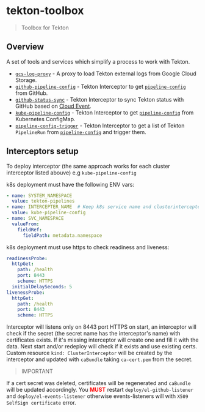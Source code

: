 # tekton-toolbox

> Toolbox for Tekton

## Overview

A set of tools and services which simplify a process to work with Tekton.

- [`gcs-log-proxy`](./docs/gcs-log-proxy.md) - A proxy to load Tekton external logs from Google Cloud Storage.
- [`github-pipeline-config`](./docs/github-pipeline-config.md) - Tekton Interceptor to
  get [`pipeline-config`](./docs/pipeline-config.md) from GitHub.
- [`github-status-sync`](./docs/github-status-sync.md) - Tekton Interceptor to sync Tekton status with GitHub based
  on [Cloud Event](https://tekton.dev/docs/pipelines/events/#events-via-cloudevents).
- [`kube-pipeline-config`](./docs/kube-pipeline-config.md) - Tekton Interceptor to
  get [`pipeline-config`](./docs/pipeline-config.md) from Kubernetes ConfigMap.
- [`pipeline-config-trigger`](./docs/pipeline-config-trigger.md) - Tekton Interceptor to get a list of
  Tekton `PipelineRun`
  from [`pipeline-config`](./docs/pipeline-config.md) and trigger them.

## Interceptors setup

To deploy interceptor (the same approach works for each cluster interceptor listed abouve) e.g `kube-pipeline-config`

k8s deployment must have the following ENV vars:
```yaml
- name: SYSTEM_NAMESPACE
  value: tekton-pipelines
- name: INTERCEPTER_NAME  # Keep k8s service name and clusterintercepter name the same.
  value: kube-pipeline-config
- name: SVC_NAMESPACE
  valueFrom:
    fieldRef:
      fieldPath: metadata.namespace
```
k8s deployment must use https to check readiness and liveness:
```yaml
readinessProbe:
  httpGet:
    path: /health
    port: 8443
    scheme: HTTPS
  initialDelaySeconds: 5
livenessProbe:
  httpGet:
    path: /health
    port: 8443
    scheme: HTTPS
```

Interceptor will listens only on 8443 port HTTPS on start, an interceptor will check if the secret (the secret name has the interceptor's name) with certificates exists.
If it's missing interceptor will create one and fill it with the data. Next start and/or redeploy will check if it exists and use existing certs.
Custom resource `kind: ClusterInterceptor` will be created by the interceptor and updated with `caBundle` taking `ca-cert.pem` from the secret.

> IMPORTANT

If a cert secret was deleted, certificates will be regenerated and `caBundle` will be updated accordingly. You <span style="color:red">**MUST**</span> restart `deploy/el-github-listener` and `deploy/el-events-listener` otherwise events-listeners will with `X509 SelfSign certificate` error.
